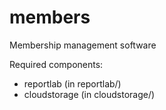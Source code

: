 members
=======

Membership management software

Required components:
* reportlab (in reportlab/)
* cloudstorage (in cloudstorage/)


